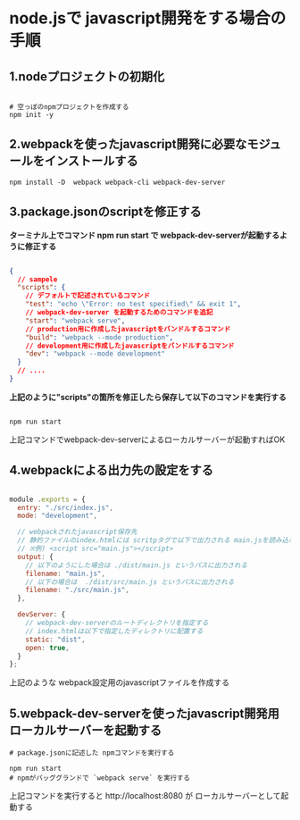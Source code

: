 

# node.jsで javascript開発をする場合の手順


## 1.nodeプロジェクトの初期化

```angular2html

# 空っぽのnpmプロジェクトを作成する
npm init -y 
```


## 2.webpackを使ったjavascript開発に必要なモジュールをインストールする

```angular2html
npm install -D  webpack webpack-cli webpack-dev-server
```

## 3.package.jsonのscriptを修正する

**ターミナル上でコマンド npm run start で webpack-dev-serverが起動するように修正する**
```package.json

{
  // sampele
  "scripts": {
    // デフォルトで記述されているコマンド
    "test": "echo \"Error: no test specified\" && exit 1",
    // webpack-dev-server を起動するためのコマンドを追記
    "start": "webpack serve",
    // production用に作成したjavascriptをバンドルするコマンド
    "build": "webpack --mode production",
    // development用に作成したjavascriptをバンドルするコマンド
    "dev": "webpack --mode development"
  }
  // ....
} 

```
**上記のように"scripts"の箇所を修正したら保存して以下のコマンドを実行する**

```angular2html

npm run start

```
上記コマンドでwebpack-dev-serverによるローカルサーバーが起動すればOK

## 4.webpackによる出力先の設定をする

```webpack.config.js

module .exports = {
  entry: "./src/index.js",
  mode: "development",

  // webpackされたjavascript保存先
  // 静的ファイルのindex.htmlには scritpタグで以下で出力される main.jsを読み込む
  // ※例) <script src="main.js"></script>
  output: {
    // 以下のようにした場合は ./dist/main.js というパスに出力される
    filename: "main.js",
    // 以下の場合は  ./dist/src/main.js というパスに出力される
    filename: "./src/main.js",
  },

  devServer: {
    // webpack-dev-serverのルートディレクトリを指定する
    // index.htmlは以下で指定したディレクトリに配置する
    static: "dist",
    open: true,
  }
};

```
上記のような webpack設定用のjavascriptファイルを作成する


## 5.webpack-dev-serverを使ったjavascript開発用ローカルサーバーを起動する

```angular2html
# package.jsonに記述した npmコマンドを実行する

npm run start
# npmがバッググランドで `webpack serve` を実行する
```

上記コマンドを実行すると
http://localhost:8080 が ローカルサーバーとして起動する
